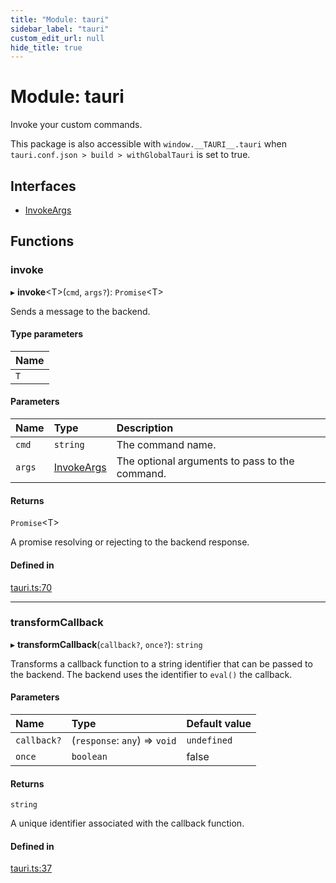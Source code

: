 ```yaml
---
title: "Module: tauri"
sidebar_label: "tauri"
custom_edit_url: null
hide_title: true
---
```


# Module: tauri

Invoke your custom commands.

This package is also accessible with `window.__TAURI__.tauri` when `tauri.conf.json > build > withGlobalTauri` is set to true.

## Interfaces

- [InvokeArgs](../interfaces/tauri.invokeargs.md)

## Functions

### invoke

▸ **invoke**<T\>(`cmd`, `args?`): `Promise`<T\>

Sends a message to the backend.

#### Type parameters

| Name |
| :------ |
| `T` |

#### Parameters

| Name | Type | Description |
| :------ | :------ | :------ |
| `cmd` | `string` | The command name. |
| `args` | [InvokeArgs](../interfaces/tauri.invokeargs.md) | The optional arguments to pass to the command. |

#### Returns

`Promise`<T\>

A promise resolving or rejecting to the backend response.

#### Defined in

[tauri.ts:70](https://github.com/tauri-apps/tauri/blob/01d4ada/tooling/api/src/tauri.ts#L70)

___

### transformCallback

▸ **transformCallback**(`callback?`, `once?`): `string`

Transforms a callback function to a string identifier that can be passed to the backend.
The backend uses the identifier to `eval()` the callback.

#### Parameters

| Name | Type | Default value |
| :------ | :------ | :------ |
| `callback?` | (`response`: `any`) => `void` | `undefined` |
| `once` | `boolean` | false |

#### Returns

`string`

A unique identifier associated with the callback function.

#### Defined in

[tauri.ts:37](https://github.com/tauri-apps/tauri/blob/01d4ada/tooling/api/src/tauri.ts#L37)
